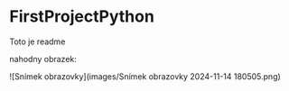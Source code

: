 # FirstProjectPython

Toto je readme

nahodny obrazek:


![Snímek obrazovky](images/Snímek obrazovky 2024-11-14 180505.png)
